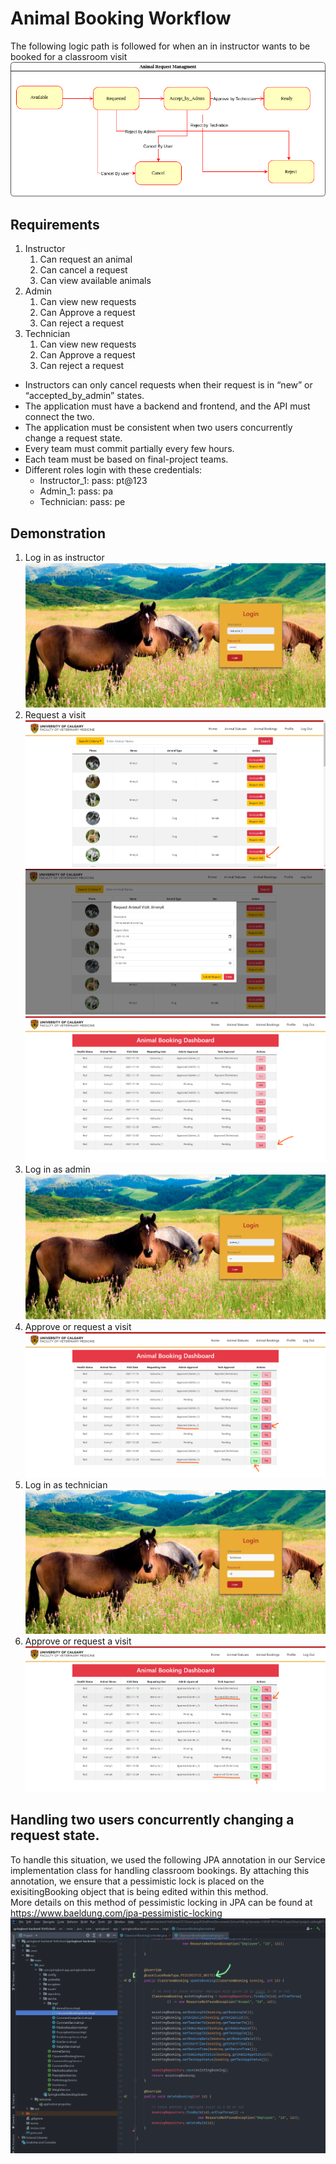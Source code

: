 # Animal Booking Workflow
The following logic path is followed for when an in instructor wants to be booked 
for a classroom visit<br>
![](Hackaton.drawio.png)<br>


## Requirements
1. Instructor
    1. Can request an animal
    2. Can cancel a request
    3. Can view available animals
2. Admin
   1. Can view new requests
   2. Can Approve a request
   3. Can reject a request
3. Technician
   1. Can view new requests
   2. Can Approve a request
   3. Can reject a request
* Instructors can only cancel requests when their request is in “new” or “accepted_by_admin” states.
* The application must have a backend and frontend, and the API must connect the two.
* The application must be consistent when two users concurrently change a request state.
* Every team must commit partially every few hours.
* Each team must be based on final-project teams.
* Different roles login with these credentials:
    * Instructor_1: pass: pt@123
    * Admin_1: pass: pa
    * Technician: pass: pe

## Demonstration
1. Log in as instructor<br>![](instructorLogin.png)<br>
2. Request a visit<br>![](instructorRequestVisit1.png)<br>![](instructorRequestVisit2.png)<br>![](instructorRequestVisit3.png)<br>
3. Log in as admin<br>![](AdminLogin.png)<br>
4. Approve or request a visit<br>![](AdminApprovalRejection.png)<br>
5. Log in as technician<br>![](TechLogin.png)<br>
6. Approve or request a visit<br> ![](TechAcceptReject.png)<br>

## Handling two users concurrently changing a request state.
To handle this situation, we used the following JPA annotation in our Service implementation class for
handling classroom bookings. By attaching this annotation, we ensure that a pessimistic
lock is placed on the exisitingBooking object that is being edited within this method.<br>
More details on this method of pessimistic locking in JPA can be found at https://www.baeldung.com/jpa-pessimistic-locking <br>
![](ConcurrentUsersCode.png)<br>